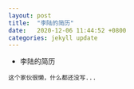 ```yaml
---
layout: post 
title:  "李陆的简历"
date:   2020-12-06 11:44:52 +0800
categories: jekyll update
---
```

- 李陆的简历

```
这个家伙很懒，什么都还没写...
```



